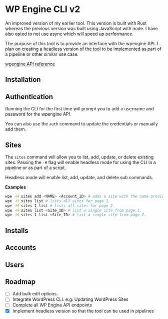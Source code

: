 # WP Engine CLI v2

An improved version of my earlier tool. This version is built with Rust whereas the previous version was built using JavaScript with node.
I have also opted to not use async which will speed up performance.

The purpose of this tool is to provide an interface with the wpengine API. I plan on creating a headless
version of the tool to be implemented as part of a pipeline or other similar use case.

[wpengine API reference](https://wpengineapi.com/reference)

## Installation

## Authentication

Running the CLI for the first time will prompt you to add a username and password for the wpengine API.

You can also use the `auth` command to update the credentials or manually add them.

## Sites

The `sites` command will allow you to list, add, update, or delete existing sites. Passing the 
`-H` flag will enable headless mode for using the CLI in a pipeline or as part of a script.

Headless mode will enable list, add, update, and delete sub commands. 

**Examples**

```bash
wpe -H sites add <NAME> <Account_ID> # adds a site with the name provided.
wpe -H sites list # lists all sites for page 1.
wpe -H sites 1 list # lists all sites for page 2.
wpe -H sites list <Site_ID> # list a single site from page 1.
wpe -H sites 1 list <Site_ID> # list a single site from page 2.
```


## Installs

## Accounts

## Users

## Roadmap

- [ ] Add bulk edit options.
- [ ] Integrate WordPress CLI. e.g: Updating WordPress Sites
- [ ] Complete all WP Engine API endpoints
- [x] Implement headless version so that the tool can be used in pipelines
